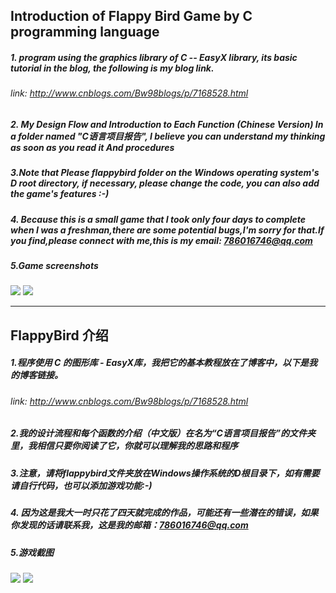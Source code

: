 ## **Introduction of  Flappy Bird Game by C programming language**

##### 1. program using the graphics library of C -- EasyX library, its basic tutorial in the blog, the following is my blog link.
###### link: http://www.cnblogs.com/Bw98blogs/p/7168528.html

##### 2. My Design Flow and Introduction to Each Function (Chinese Version) In a folder named "C语言项目报告", I believe you can understand my thinking as soon as you read it And procedures

##### 3.Note that Please flappybird folder on the Windows operating system's D root directory, if necessary, please change the code, you can also add the game's features :-)

##### 4. Because this is a small game that I took only four days to complete when I was a freshman,there are some potential bugs,I'm sorry for that.If you find,please connect with me,this is my email: 786016746@qq.com

##### 5.Game screenshots
[![](https://images2015.cnblogs.com/blog/1199740/201707/1199740-20170714111012540-321846233.png)](https://images2015.cnblogs.com/blog/1199740/201707/1199740-20170714111012540-321846233.png)
[![](https://images2015.cnblogs.com/blog/1199740/201707/1199740-20170714111024259-1727604435.png)](https://images2015.cnblogs.com/blog/1199740/201707/1199740-20170714111024259-1727604435.png)

------------

## **FlappyBird 介绍**

##### 1.程序使用 C 的图形库 - EasyX库，我把它的基本教程放在了博客中，以下是我的博客链接。
###### link: http://www.cnblogs.com/Bw98blogs/p/7168528.html

##### 2.我的设计流程和每个函数的介绍（中文版）在名为“C语言项目报告”的文件夹里，我相信只要你阅读了它，你就可以理解我的思路和程序

##### 3.注意，请将flappybird文件夹放在Windows操作系统的D根目录下，如有需要请自行代码，也可以添加游戏功能:-)

##### 4. 因为这是我大一时只花了四天就完成的作品，可能还有一些潜在的错误，如果你发现的话请联系我，这是我的邮箱：786016746@qq.com

##### 5.游戏截图
[![](https://images2015.cnblogs.com/blog/1199740/201707/1199740-20170714111012540-321846233.png)](https://images2015.cnblogs.com/blog/1199740/201707/1199740-20170714111012540-321846233.png)
[![](https://images2015.cnblogs.com/blog/1199740/201707/1199740-20170714111024259-1727604435.png)](https://images2015.cnblogs.com/blog/1199740/201707/1199740-20170714111024259-1727604435.png)

